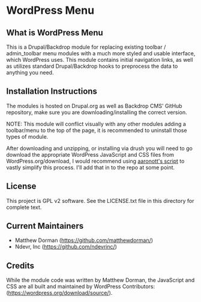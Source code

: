 WordPress Menu
=============

What is WordPress Menu
-----------------------------
This is a Drupal/Backdrop module for replacing existing toolbar / admin_toolbar menu modules with a much more styled and usable interface, which WordPress uses. This module contains initial navigation links, as well as utilizes standard Drupal/Backdrop hooks to preprocess the data to anything you need.

Installation Instructions
--------------------------
The modules is hosted on Drupal.org as well as Backdrop CMS' GitHub repository, make sure you are downloading/installing the correct version.

NOTE: This module will conflict visually with any other modules adding a toolbar/menu to the top of the page, it is recommended to uninstall those types of module.

After downloading and unzipping, or installing via drush you will need to go download the appropriate WordPress JavaScript and CSS files from WordPress.org/download, I would recommend using [aaronott's script](https://www.drupal.org/node/2566407) to vastly simplify this process. I'll add that in to the repo at some point.

License
-------

This project is GPL v2 software. See the LICENSE.txt file in this directory for
complete text.

Current Maintainers
-------------------

- Matthew Dorman (https://github.com/matthewdorman/)
- Ndevr, Inc (https://github.com/ndevrinc/)

Credits
-------

While the module code was written by Matthew Dorman, the JavaScript and CSS 
are all built and maintained by WordPress Contributors:
(https://wordpress.org/download/source/).